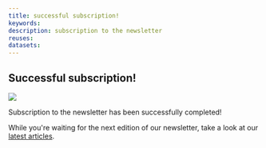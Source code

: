 ```yaml
---
title: successful subscription!
keywords:
description: subscription to the newsletter
reuses:
datasets:
---
```

## Successful subscription!
![](/en/pages/icon-success-black.png)

Subscription to the newsletter has been successfully completed!

While you're waiting for the next edition of our newsletter, take a look at our [latest articles](/en/posts).
